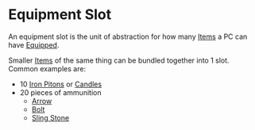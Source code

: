 # Equipment Slot

An equipment slot is the unit of abstraction for how many [Items](Items.md) a PC can have [Equipped](../Player%20Characters/Derived%20Statistics/Equipment.md).

Smaller [Items](Items.md) of the same thing can be bundled together into 1 slot. Common examples are:

- 10 [Iron Pitons](Gear/10%20Coins/Iron%20Piton.md) or [Candles](Gear/10%20Coins/Candle.md)
- 20 pieces of ammunition
	- [Arrow](Weapons/Ammo/Arrow.md)
	- [Bolt](Weapons/Ammo/Bolt.md)
	- [Sling Stone](Weapons/Ammo/Sling%20Stone.md)
